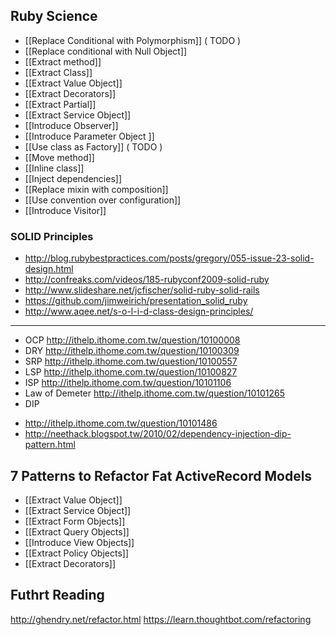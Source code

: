 
## Ruby Science

* [[Replace Conditional with Polymorphism]] \( TODO )
* [[Replace conditional with Null Object]]
* [[Extract method]]
* [[Extract Class]]
* [[Extract Value Object]]
* [[Extract Decorators]]
* [[Extract Partial]]
* [[Extract Service Object]]
* [[Introduce Observer]] 
* [[Introduce Parameter Object ]]
* [[Use class as Factory]] \( TODO )
* [[Move method]]
* [[Inline class]]
* [[Inject dependencies]]
* [[Replace mixin with composition]]
* [[Use convention over configuration]]
* [[Introduce Visitor]]

### SOLID Principles

* <http://blog.rubybestpractices.com/posts/gregory/055-issue-23-solid-design.html>
* <http://confreaks.com/videos/185-rubyconf2009-solid-ruby>
* <http://www.slideshare.net/jcfischer/solid-ruby-solid-rails>
* <https://github.com/jimweirich/presentation_solid_ruby>
* <http://www.aqee.net/s-o-l-i-d-class-design-principles/>

<hr>

* OCP  <http://ithelp.ithome.com.tw/question/10100008>
* DRY <http://ithelp.ithome.com.tw/question/10100309>
* SRP <http://ithelp.ithome.com.tw/question/10100557>
* LSP <http://ithelp.ithome.com.tw/question/10100827>
* ISP <http://ithelp.ithome.com.tw/question/10101106>
* Law of Demeter <http://ithelp.ithome.com.tw/question/10101265>
* DIP 
 - <http://ithelp.ithome.com.tw/question/10101486>
 - <http://neethack.blogspot.tw/2010/02/dependency-injection-dip-pattern.html>

## 7 Patterns to Refactor Fat ActiveRecord Models

* [[Extract Value Object]]
* [[Extract Service Object]]
* [[Extract Form Objects]]
* [[Extract Query Objects]]
* [[Introduce View Objects]]
* [[Extract Policy Objects]]
* [[Extract Decorators]]

## Futhrt Reading

<http://ghendry.net/refactor.html>
<https://learn.thoughtbot.com/refactoring>

